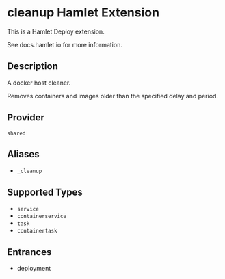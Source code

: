 # cleanup Hamlet Extension

This is a Hamlet Deploy extension.

See docs.hamlet.io for more information.

## Description
A docker host cleaner. 

Removes containers and images older than the specified delay and period.

## Provider
`shared`

## Aliases
- `_cleanup`

## Supported Types
- `service`
- `containerservice`
- `task`
- `containertask`

## Entrances
- deployment
